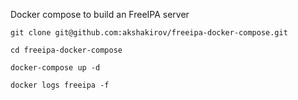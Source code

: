  Docker compose to build an FreeIPA server

```
git clone git@github.com:akshakirov/freeipa-docker-compose.git

cd freeipa-docker-compose

docker-compose up -d

docker logs freeipa -f
```
